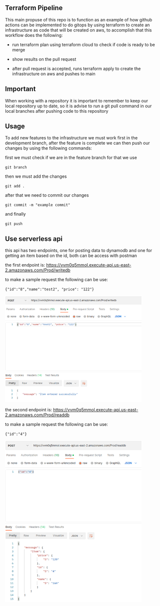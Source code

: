 ## Terraform Pipeline

This main propuse of this repo is to function as an example of how github actions can be implemented to do gitops
by using terraform to create an infrastructure as code that will be created on aws, to accomplish that this workflow does the following:

- run terraform plan using terraform cloud to check if code is ready to be merge

- show results on the pull request

- after pull request is accepted, runs terraform apply to create the infrastructure on aws and pushes to main

## Important

When working with a repository it is important to remember to keep our local repository up to date, so it is
advise to run a git pull command in our local branches after pushing code to this repository

## Usage 

To add new features to the infrastructure we must work first in the development branch,
after the feature is complete we can then push our changes by using the following commands:

first we must check if we are in the feature branch for that we use

`git branch`

then we must add the changes

`git add .`

after that we need to commit our changes

`git commit -m "example commit"`

and finally

`git push`

## Use serverless api

this api has two endpoints, one for posting data to dynamodb and one for getting an item based on the id, both can be access with postman

the first endpoint is: https://vvm0q5mmol.execute-api.us-east-2.amazonaws.com/Prod/writedb

to make a sample request the following can be use:

`{"id":"8","name":"test2", "price": "122"}`

<img src="./images/put.png" width="450"/>

the second endpoint is: https://vvm0q5mmol.execute-api.us-east-2.amazonaws.com/Prod/readdb

to make a sample request the following can be use:

`{"id":"4"}`

<img src="./images/get.png" width="450"/>








 
